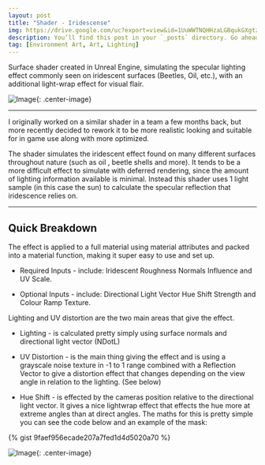 ```yaml
---
layout: post
title: "Shader - Iridescense"
img: https://drive.google.com/uc?export=view&id=1UuWWTNQHHzaLGBqukGXgtzit7zrOb2HW # Add image post (optional)
description: You’ll find this post in your `_posts` directory. Go ahead and edit it and re-build the site to see your changes. # Add post description (optional)
tag: [Environment Art, Art, Lighting]
---
```

Surface shader created in Unreal Engine, simulating the specular lighting effect commonly seen on iridescent surfaces (Beetles, Oil, etc.), with an additional light-wrap effect for visual flair.

![Image](https://drive.google.com/uc?export=view&id=1UPD_pxPcF1GneYpu9Hjk4p8h5mJKxzJ0){: .center-image}

------

I originally worked on a similar shader in a team a few months back, but more recently decided to rework it to be more realistic looking and suitable for in game use along with more optimized. 


The shader simulates the iridescent effect found on many different surfaces throughout nature (such as oil , beetle shells and more). It tends to be a more difficult effect to simulate with deferred rendering, since the amount of lighting information available is minimal. Instead this shader uses 1 light sample (in this case the sun) to calculate the specular reflection that iridescence relies on.

------

## Quick Breakdown


The effect is applied to a full material using material attributes and packed into a material function, making it super easy to use and set up.

- Required Inputs - include: Iridescent Roughness Normals Influence and UV Scale.

- Optional Inputs - include: Directional Light Vector Hue Shift Strength and Colour Ramp Texture.


Lighting and UV distortion are the two main areas that give the effect.

- Lighting - is calculated pretty simply using surface normals and directional light vector (NDotL)

- UV Distortion - is the main thing giving the effect and is using a grayscale noise texture in -1 to 1 range combined with a Reflection Vector to give a distortion effect that changes depending on the view angle in relation to the lighting.  (See below)
- Hue Shift - is effected by the cameras position relative to the directional light vector. It gives a nice lightwrap effect that effects the hue more at extreme angles than at direct angles. The maths for this is pretty simple you can see the code below and an example of the mask:

{% gist 9faef956ecade207a7fed1d4d5020a70 %}

![Image](https://drive.google.com/uc?export=view&id=15h6zTFsgzTHx-h5qtJQR9vmkRxHCgTLt){: .center-image}
